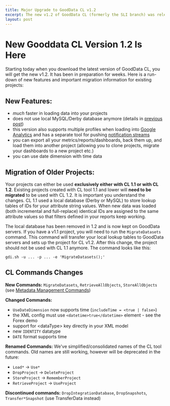 ```yaml
---
title: Major Upgrade to GoodData CL v1.2
excerpt: The new v1.2 of GoodData CL (formerly the SLI branch) was released today. Before upgrading, read more here about the major changes and what it means for you.
layout: post
---
```


# New Gooddata CL Version 1.2 Is Here

Starting today when you download the latest version of GoodData CL, you will get the new v1.2. It has been in preparation for weeks. Here is a run-down of new features and important migration information for existing projects:

## New Features:

* *much* faster in loading data into your projects
* does not use local MySQL/Derby database anymore (details in [previous post](/2010/10/15/data-upload-apis))
* this version also supports multiple profiles when loading into [Google Analytics](http://developer.gooddata.com/blog/2010/10/26/google-analytics-multiple-profiles/) and has a separate tool for pushing [notification streams](http://developer.gooddata.com/blog/2010/11/02/automated-notifications-messages/)
* you can export all your metrics/reports/dashboards, back them up, and load them into another project (allowing you to clone projects, migrate your dashboards to a new project etc.)
* you can use date dimension with time data

## Migration of Older Projects:

Your projects can either be used **exclusively either with CL 1.1 or with CL 1.2**. Existing projects created with CL tool 1.1 and lower will **need to be migrated** to be used with CL 1.2. It is important you understand the changes. CL 1.1 used a local database (Derby or MySQL) to store lookup tables of IDs for your attribute string values. When new data was loaded (both incremental and full-replace) identical IDs are assigned to the same attribute values so that filters defined in your reports keep working.

The local database has been removed in 1.2 and is now kept on GoodData servers. If you have a v1.1 project, you will need to run the `MigrateDatasets` command. This command will transfer your local lookup tables to GoodData servers and sets up the project for CL v1.2. After this change, the project should not be used with CL 1.1 anymore. The command looks like this:

    gdi.sh -u ... -p ... -e 'MigrateDatasets();'

## CL Commands Changes

**New Commands:** `MigrateDatasets`, `RetrieveAllObjects`, `StoreAllObjects` (see [Metadata Management Commands](http://localhost:4000/gooddata-cl/cli-commands.html#metadata_management_commands))

**Changed Commands:**

* `UseDateDimension` now supports time (`includeTime = <true | false>`) 
* the XML config must use `<datetime>true</datetime>` element - see the Forex demo
* support for &lt;dataType&gt; key directly in your XML model
* new `IDENTITY` datatype
* `DATE` format supports time


**Renamed Commands:**
We've simplified/consolidated names of the CL tool commands. Old names are still working, however will be deprecated in the future:

* `Load*` -> `Use*`
* `DropProject` -> `DeleteProject`
* `StoreProject` -> `RememberProject`
* `RetrieveProject` -> `UseProject`

**Discontinued commands:** `DropIntegrationDatabase`, `DropSnapshots`, `Transfer*Snapshot` (use TransferData instead)
